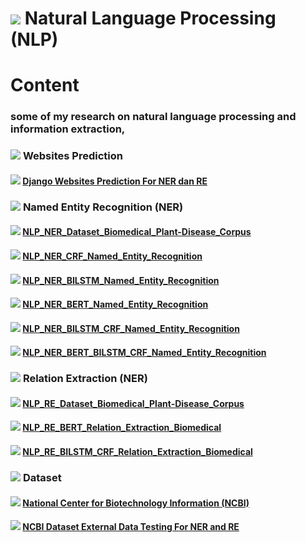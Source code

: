 # <img src="https://img.icons8.com/external-flaticons-lineal-color-flat-icons/64/undefined/external-big-data-smart-technology-flaticons-lineal-color-flat-icons-2.png"/> **Natural Language Processing (NLP)**

# **Content**
### some of my research on natural language processing and information extraction,

### <img src="https://img.icons8.com/fluency/48/000000/internet.png"/> **Websites Prediction**
#### <img src="https://img.icons8.com/fluency-systems-filled/24/000000/chevron-right--v2.png"/> [Django Websites Prediction For NER dan RE](https://github.com/Dimas263/Django-Websites_NER_RE)


### <img src="https://img.icons8.com/color/48/000000/python--v1.png"/> **Named Entity Recognition (NER)**
#### <img src="https://img.icons8.com/fluency-systems-filled/24/000000/chevron-right--v2.png"/> [NLP_NER_Dataset_Biomedical_Plant-Disease_Corpus](https://github.com/Dimas263/NLP_NER_Dataset_Biomedical_Plant-Disease_Corpus)
#### <img src="https://img.icons8.com/fluency-systems-filled/24/000000/chevron-right--v2.png"/> [NLP_NER_CRF_Named_Entity_Recognition](https://github.com/Dimas263/NLP_NER_CRF_Named_Entity_Recognition)
#### <img src="https://img.icons8.com/fluency-systems-filled/24/000000/chevron-right--v2.png"/> [NLP_NER_BILSTM_Named_Entity_Recognition](https://github.com/Dimas263/NLP_NER_BILSTM_Named_Entity_Recognition)
#### <img src="https://img.icons8.com/fluency-systems-filled/24/000000/chevron-right--v2.png"/> [NLP_NER_BERT_Named_Entity_Recognition](https://github.com/Dimas263/NLP_NER_BERT_Named_Entity_Recognition)
#### <img src="https://img.icons8.com/fluency-systems-filled/24/000000/chevron-right--v2.png"/> [NLP_NER_BILSTM_CRF_Named_Entity_Recognition](https://github.com/Dimas263/NLP_NER_BILSTM_CRF_Named_Entity_Recognition)
#### <img src="https://img.icons8.com/fluency-systems-filled/24/000000/chevron-right--v2.png"/> [NLP_NER_BERT_BILSTM_CRF_Named_Entity_Recognition](https://github.com/Dimas263/NLP_NER_BERT_BILSTM_CRF_Named_Entity_Recognition)


### <img src="https://img.icons8.com/color/48/000000/python--v1.png"/> **Relation Extraction (NER)**
#### <img src="https://img.icons8.com/fluency-systems-filled/24/000000/chevron-right--v2.png"/> [NLP_RE_Dataset_Biomedical_Plant-Disease_Corpus](https://github.com/Dimas263/NLP_RE_Dataset_Biomedical_Plant-Disease_Corpus)
#### <img src="https://img.icons8.com/fluency-systems-filled/24/000000/chevron-right--v2.png"/> [NLP_RE_BERT_Relation_Extraction_Biomedical](https://github.com/Dimas263/NLP_RE_BERT_Relation_Extraction_Biomedical)
#### <img src="https://img.icons8.com/fluency-systems-filled/24/000000/chevron-right--v2.png"/> [NLP_RE_BILSTM_CRF_Relation_Extraction_Biomedical](https://github.com/Dimas263/NLP_RE_BILSTM_CRF_Relation_Extraction_Biomedical)


### <img src="https://img.icons8.com/office/48/000000/data-configuration.png"/> **Dataset**
#### <img src="https://img.icons8.com/fluency-systems-filled/24/000000/chevron-right--v2.png"/> [**National Center for Biotechnology Information (NCBI)**](https://www.ncbi.nlm.nih.gov/)
#### <img src="https://img.icons8.com/fluency-systems-filled/24/000000/chevron-right--v2.png"/> [**NCBI Dataset External Data Testing For NER and RE**](https://github.com/Dimas263/ncbi_testing_dataset/blob/main/README.md)

